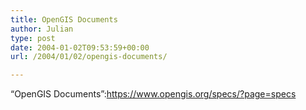 ```yaml
---
title: OpenGIS Documents
author: Julian
type: post
date: 2004-01-02T09:53:59+00:00
url: /2004/01/02/opengis-documents/

---
```

&#8220;OpenGIS Documents&#8221;:https://www.opengis.org/specs/?page=specs